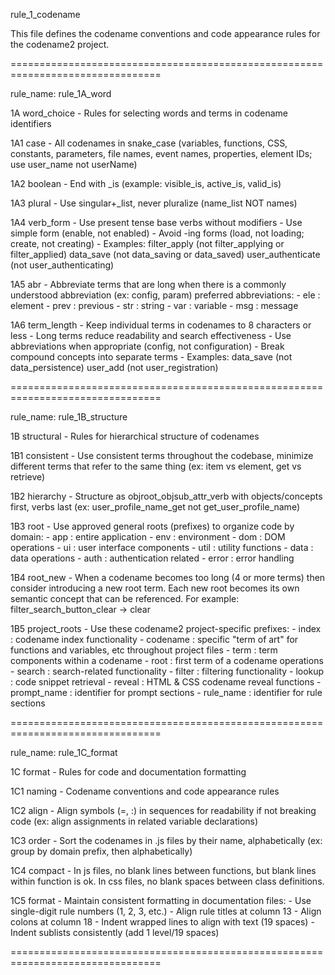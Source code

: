 rule_1_codename

This file defines the codename conventions and code appearance rules for the codename2 project.

================================================================================

rule_name: rule_1A_word

1A word_choice      - Rules for selecting words and terms in codename identifiers

1A1 case            - All codenames in snake_case (variables, functions, CSS, 
                      constants, parameters, file names, event names, properties, 
                      element IDs; use user_name not userName)

1A2 boolean         - End with _is (example: visible_is, active_is, valid_is)

1A3 plural          - Use singular+_list, never pluralize (name_list NOT names)

1A4 verb_form       - Use present tense base verbs without modifiers
                      - Use simple form (enable, not enabled)
                      - Avoid -ing forms (load, not loading; create, not creating)
                      - Examples: filter_apply (not filter_applying or filter_applied)
                                 data_save (not data_saving or data_saved)
                                 user_authenticate (not user_authenticating)

1A5 abr             - Abbreviate terms that are long when there is a commonly 
                      understood abbreviation (ex: config, param)
                      preferred abbreviations:
                      - ele       : element
                      - prev      : previous
                      - str       : string
                      - var       : variable
                      - msg       : message

1A6 term_length     - Keep individual terms in codenames to 8 characters or less
                      - Long terms reduce readability and search effectiveness
                      - Use abbreviations when appropriate (config, not configuration)
                      - Break compound concepts into separate terms
                      - Examples: data_save (not data_persistence)
                                 user_add (not user_registration)

================================================================================

rule_name: rule_1B_structure

1B structural       - Rules for hierarchical structure of codenames

1B1 consistent      - Use consistent terms throughout the codebase, minimize 
                      different terms that refer to the same thing (ex: item vs 
                      element, get vs retrieve)

1B2 hierarchy       - Structure as objroot_objsub_attr_verb with objects/concepts first, 
                      verbs last (ex: user_profile_name_get not 
                      get_user_profile_name)

1B3 root            - Use approved general roots (prefixes) to organize code by domain:
                      - app       : entire application
                      - env       : environment
                      - dom       : DOM operations
                      - ui        : user interface components
                      - util      : utility functions
                      - data      : data operations
                      - auth      : authentication related
                      - error     : error handling

1B4 root_new        - When a codename becomes too long (4 or more terms) then consider
                      introducing a new root term. Each new root becomes its own
                      semantic concept that can be referenced. For example:
                      filter_search_button_clear → clear

1B5 project_roots   - Use these codename2 project-specific prefixes:
                      - index     : codename index functionality
                      - codename  : specific "term of art" for functions and variables, etc throughout project files
                      - term      : term components within a codename
                      - root      : first term of a codename operations
                      - search    : search-related functionality
                      - filter    : filtering functionality
                      - lookup    : code snippet retrieval
                      - reveal    : HTML & CSS codename reveal functions
                      - prompt_name : identifier for prompt sections
                      - rule_name   : identifier for rule sections

================================================================================

rule_name: rule_1C_format

1C format           - Rules for code and documentation formatting

1C1 naming          - Codename conventions and code appearance rules

1C2 align           - Align symbols (=, :) in sequences for readability if not 
                      breaking code (ex: align assignments in related variable 
                      declarations)

1C3 order           - Sort the codenames in .js files by their name, 
                      alphabetically (ex: group by domain prefix, then 
                      alphabetically)

1C4 compact         - In js files, no blank lines between functions, but blank 
                      lines within function is ok.
                      In css files, no blank spaces between class definitions.

1C5 format          - Maintain consistent formatting in documentation files:
                      - Use single-digit rule numbers (1, 2, 3, etc.)
                      - Align rule titles at column 13
                      - Align colons at column 18
                      - Indent wrapped lines to align with text (19 spaces)
                      - Indent sublists consistently (add 1 level/19 spaces)

================================================================================ 